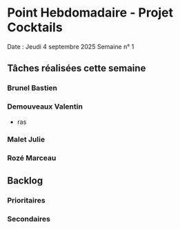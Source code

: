 # Point Hebdomadaire - Projet Cocktails

Date : Jeudi 4 septembre 2025
Semaine n° 1

## Tâches réalisées cette semaine


### Brunel Bastien



### Demouveaux Valentin

- ras

### Malet Julie



### Rozé Marceau





## Backlog



### Prioritaires



### Secondaires

